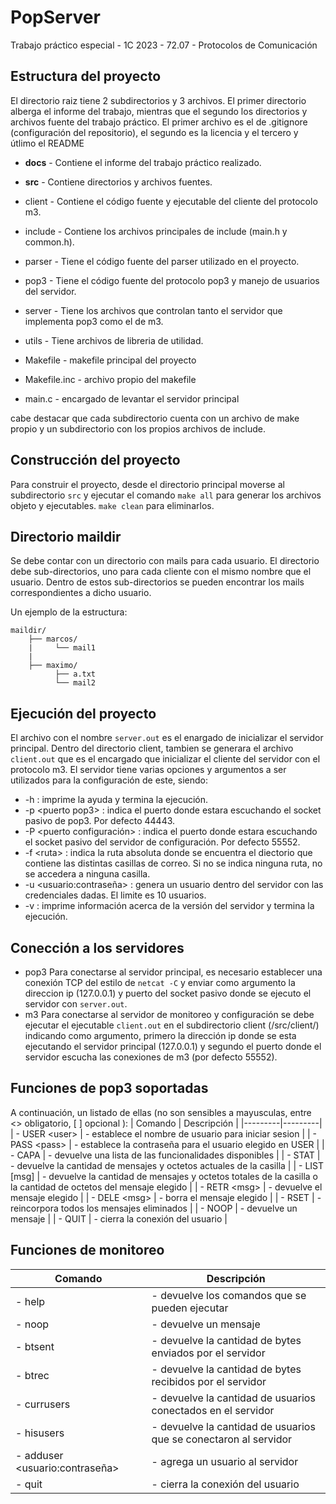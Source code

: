 # PopServer
Trabajo práctico especial - 1C 2023 - 72.07 - Protocolos de Comunicación
  

## Estructura del proyecto

El directorio raiz tiene 2 subdirectorios y 3 archivos. El primer directorio alberga el informe del trabajo, mientras que el segundo los directorios y archivos fuente del trabajo práctico. El primer archivo es el de .gitignore (configuración del repositorio), el segundo es la licencia y el tercero y útlimo el README

*  **docs** - Contiene el informe del trabajo práctico realizado.

*  **src** - Contiene directorios y archivos fuentes.

* client - Contiene el código fuente y ejecutable del cliente del protocolo m3.

* include - Contiene los archivos principales de include (main.h  y common.h).

* parser - Tiene el código fuente del parser utilizado en el proyecto.

* pop3 - Tiene el código fuente del protocolo pop3 y manejo de usuarios del servidor.

* server - Tiene los archivos que controlan tanto el servidor que implementa pop3 como el de m3.

* utils - Tiene archivos de libreria de utilidad.

- Makefile - makefile principal del proyecto

- Makefile.inc - archivo propio del makefile

- main.c - encargado de levantar el servidor principal

cabe destacar que cada subdirectorio cuenta con un archivo de make propio y un subdirectorio con los propios archivos de include.
## Construcción del proyecto
Para construir el proyecto, desde el directorio principal moverse al subdirectorio `src`  y ejecutar el comando `make all` para generar los archivos objeto y ejecutables. `make clean` para eliminarlos.

## Directorio maildir
Se debe contar con un directorio con mails para cada usuario. El directorio debe sub-directorios, uno para cada cliente con el mismo nombre que el usuario. Dentro de estos sub-directorios se pueden encontrar los mails correspondientes a dicho usuario.

Un ejemplo de la estructura:
```
maildir/
    ├── marcos/
    |     └── mail1
    |
    ├── maximo/
          ├── a.txt
          └── mail2            
```
## Ejecución del proyecto
El archivo con el nombre `server.out` es el enargado de inicializar el servidor principal. Dentro del directorio client, tambien se generara el archivo `client.out` que es el encargado que inicializar el cliente del servidor con el protocolo m3. El servidor tiene varias opciones y argumentos a ser utilizados para la configuración de este, siendo:
* -h : imprime la ayuda y termina la ejecución.
* -p <puerto pop3\> : indica el puerto donde estara escuchando el socket pasivo de pop3. Por defecto 44443.
* -P <puerto configuración\> : indica el puerto donde estara escuchando el socket pasivo del servidor de configuración. Por defecto 55552.
* -f <ruta\> :  indica la ruta absoluta donde se encuentra el diectorio que contiene las distintas casillas de correo. Si no se indica ninguna ruta, no se accedera a ninguna casilla.
* -u <usuario\:contraseña> : genera un usuario dentro del servidor con las credenciales dadas. El limite es 10 usuarios.
* -v : imprime información acerca de la versión del servidor y termina la ejecución.
 ## Conección a los servidores

 * pop3
Para conectarse al servidor principal, es necesario establecer una conexión TCP del estilo de `netcat -C` y enviar como argumento la direccion ip (127.0.0.1) y puerto del socket pasivo donde se ejecuto el servidor con `server.out`.
* m3
Para conectarse al servidor de monitoreo y configuración se debe ejecutar el ejecutable `client.out` en el subdirectorio client (/src/client/) indicando como argumento, primero la dirección ip donde se esta ejecutando el servidor principal (127.0.0.1) y segundo el puerto donde el servidor escucha las conexiones de m3 (por defecto 55552).
## Funciones de pop3 soportadas
A continuación, un listado de ellas (no son sensibles a mayusculas, entre <> obligatorio, [ ] opcional ):
| Comando | Descripción |
|---------|---------|
| - USER <user\>  | - establece el nombre de usuario para iniciar sesion |
| - PASS <pass\>  | - establece la contraseña para el usuario elegido en USER |
| - CAPA  | - devuelve una lista de las funcionalidades disponibles |
| - STAT  | - devuelve la cantidad de mensajes y octetos actuales de la casilla |
| - LIST [msg] | - devuelve la cantidad de mensajes y octetos totales de la casilla o la cantidad de octetos del mensaje elegido |
| - RETR <msg\>  | - devuelve el mensaje elegido |
| - DELE <msg\>  | - borra el mensaje elegido |
| - RSET  | - reincorpora todos los mensajes eliminados |
| - NOOP  | - devuelve un mensaje |
| - QUIT  | - cierra la conexión del usuario |
## Funciones de monitoreo
| Comando | Descripción |
|---------|---------|
| - help  | - devuelve los comandos que se pueden ejecutar |
| - noop  | - devuelve un mensaje |
| - btsent  | - devuelve la cantidad de bytes enviados por el servidor |
| - btrec  | - devuelve la cantidad de bytes recibidos por el servidor |
| - currusers  | - devuelve la cantidad de usuarios conectados en el servidor |
| - hisusers  | - devuelve la cantidad de usuarios que se conectaron al servidor |
| - adduser <usuario\:contraseña> | - agrega un usuario al servidor |
| - quit  | - cierra la conexión del usuario |
